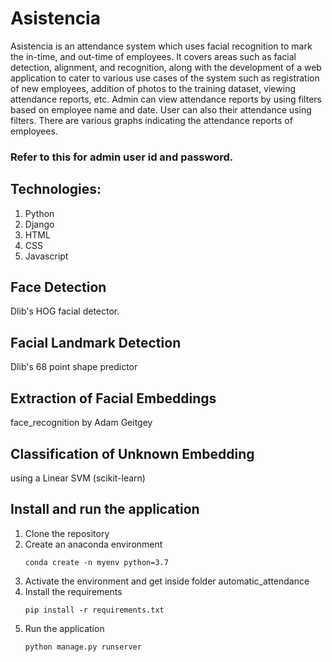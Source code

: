 # Asistencia

Asistencia is an attendance system which uses facial recognition to mark the in-time, and out-time of employees. It covers areas such as facial detection, alignment, and recognition, along with the development of a web application to cater to various use cases of the system such as registration of new employees, addition of photos to the training dataset, viewing attendance reports, etc. Admin can view attendance reports by using filters based on employee name and date. User can also their attendance using filters.
There are various graphs indicating the attendance reports of employees.

### Refer to this for admin user id and password.

## Technologies:
1. Python
2. Django
3. HTML
4. CSS
5. Javascript

## Face Detection
Dlib's HOG facial detector.

## Facial Landmark Detection
Dlib's 68 point shape predictor

## Extraction of Facial Embeddings
face_recognition by Adam Geitgey

## Classification of Unknown Embedding
using a Linear SVM (scikit-learn)

## Install and run the application 
1. Clone the repository 
2. Create an anaconda environment
   ```
   conda create -n myenv python=3.7 
   ```
3. Activate the environment and get inside folder automatic_attendance
4. Install the requirements
   ```
   pip install -r requirements.txt
   ```
5. Run the application 
   ```
   python manage.py runserver
   ```
